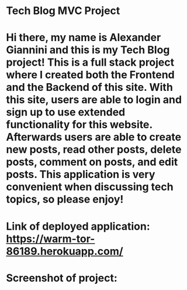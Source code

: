 # Tech Blog MVC Project

# Hi there, my name is Alexander Giannini and this is my Tech Blog project! This is a full stack project where I created both the Frontend and the Backend of this site. With this site, users are able to login and sign up to use extended functionality for this website. Afterwards users are able to create new posts, read other posts, delete posts, comment on posts, and edit posts. This application is very convenient when discussing tech topics, so please enjoy!

# Link of deployed application: https://warm-tor-86189.herokuapp.com/

# Screenshot of project: 